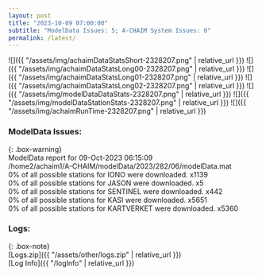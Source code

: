 ```yaml
---
layout: post
title: "2023-10-09 07:00:00"
subtitle: "ModelData Issues: 5; A-CHAIM System Issues: 0"
permalink: /latest/
---
```


![]({{ "/assets/img/achaimDataStatsShort-2328207.png" | relative_url }})
![]({{ "/assets/img/achaimDataStatsLong00-2328207.png" | relative_url }})
![]({{ "/assets/img/achaimDataStatsLong01-2328207.png" | relative_url }})
![]({{ "/assets/img/achaimDataStatsLong02-2328207.png" | relative_url }})
![]({{ "/assets/img/modelDataDataStats-2328207.png" | relative_url }})
![]({{ "/assets/img/modelDataStationStats-2328207.png" | relative_url }})
![]({{ "/assets/img/achaimRunTime-2328207.png" | relative_url }})


### ModelData Issues:  
  
{: .box-warning}  
 ModelData report for 09-Oct-2023 06:15:09   
 /home2/achaim1/A-CHAIM/modelData/2023/282/06/modelData.mat   
 0% of all possible stations for IONO were downloaded. x1139   
 0% of all possible stations for JASON were downloaded. x5   
 0% of all possible stations for SENTINEL were downloaded. x442   
 0% of all possible stations for KASI were downloaded. x5651   
 0% of all possible stations for KARTVERKET were downloaded. x5360   
  


### Logs:  
  
{: .box-note}  
[Logs.zip]({{ "/assets/other/logs.zip" | relative_url }})  
[Log Info]({{ "/logInfo" | relative_url }})  
